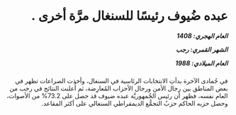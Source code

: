 <h1 dir="rtl">عبده ضُيوف رئيسًا للسنغال مرَّة أخرى .</h1>

<h5 dir="rtl">العام الهجري:  1408

الشهر القمري: رجب

العام الميلادي: 1988</h5>

<p dir="rtl">في جُمادى الآخرة بدأتِ الانتخابات الرئاسية في السنغال، وأخذت الصراعات تظهر في بعض المناطق بين رجال الأمن ورجال الأحزاب المُعارِضة، ثم أُعلنت النتائج في رجب من العام نفسه، فظهر أن رئيس الجُمهوريَّة عبده ضيوف قد حصل على 73.2% من الأصوات، وحصل حزبه الحاكم حزبُ التجمُّع الديمقراطي السنغالي على أكثر المقاعد.</p></br>
